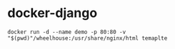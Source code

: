 # docker-django

```shell
docker run -d --name demo -p 80:80 -v "$(pwd)"/wheelhouse:/usr/share/nginx/html temaplte
```
